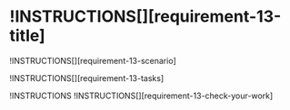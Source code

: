 # !INSTRUCTIONS[][requirement-13-title]

!INSTRUCTIONS[][requirement-13-scenario]

!INSTRUCTIONS[][requirement-13-tasks]

!INSTRUCTIONS[](https://raw.githubusercontent.com/LODSContent/Challenge-V3-Framework/master/Templates/LevelSpecific/Checks/@lab.Variable(difficulty).md)
!INSTRUCTIONS[][requirement-13-check-your-work]

